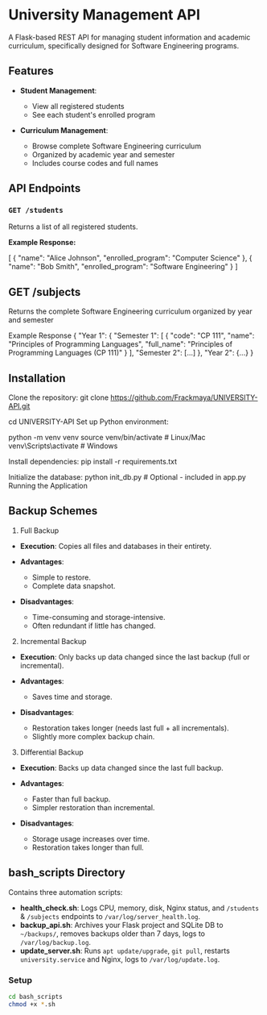 # University Management API

A Flask-based REST API for managing student information and academic curriculum, specifically designed for Software Engineering programs.

## Features

- **Student Management**:
  - View all registered students
  - See each student's enrolled program

- **Curriculum Management**:
  - Browse complete Software Engineering curriculum
  - Organized by academic year and semester
  - Includes course codes and full names

## API Endpoints

### `GET /students`
Returns a list of all registered students.

**Example Response:**

[
  {
    "name": "Alice Johnson",
    "enrolled_program": "Computer Science"
  },
  {
    "name": "Bob Smith",
    "enrolled_program": "Software Engineering"
  }
]

## GET /subjects
Returns the complete Software Engineering curriculum organized by year and semester

Example Response
{
  "Year 1": {
    "Semester 1": [
      {
        "code": "CP 111",
        "name": "Principles of Programming Languages",
        "full_name": "Principles of Programming Languages (CP 111)"
      }
    ],
    "Semester 2": [...]
  },
  "Year 2": {...}
}



## Installation
Clone the repository:
git clone https://github.com/Frackmaya/UNIVERSITY-API.git

cd UNIVERSITY-API
Set up Python environment:

python -m venv venv
source venv/bin/activate  # Linux/Mac
venv\Scripts\activate    # Windows

Install dependencies:
pip install -r requirements.txt


Initialize the database:
python init_db.py  # Optional - included in app.py
Running the Application

## Backup Schemes

 1. Full Backup
- **Execution**: Copies all files and databases in their entirety.

- **Advantages**:
  - Simple to restore.
  - Complete data snapshot.

- **Disadvantages**:
  - Time-consuming and storage-intensive.
  - Often redundant if little has changed.

 2. Incremental Backup
- **Execution**: Only backs up data changed since the last backup (full or incremental).

- **Advantages**:
  - Saves time and storage.

- **Disadvantages**:
  - Restoration takes longer (needs last full + all incrementals).
  - Slightly more complex backup chain.

 3. Differential Backup
- **Execution**: Backs up data changed since the last full backup.

- **Advantages**:
  - Faster than full backup.
  - Simpler restoration than incremental.

- **Disadvantages**:
  - Storage usage increases over time.
  - Restoration takes longer than full.


## bash_scripts Directory

Contains three automation scripts:

- **health_check.sh**: Logs CPU, memory, disk, Nginx status, and `/students` & `/subjects` endpoints to `/var/log/server_health.log`.  
- **backup_api.sh**: Archives your Flask project and SQLite DB to `~/backups/`, removes backups older than 7 days, logs to `/var/log/backup.log`.  
- **update_server.sh**: Runs `apt update/upgrade`, `git pull`, restarts `university.service` and Nginx, logs to `/var/log/update.log`.

### Setup
```bash
cd bash_scripts
chmod +x *.sh
